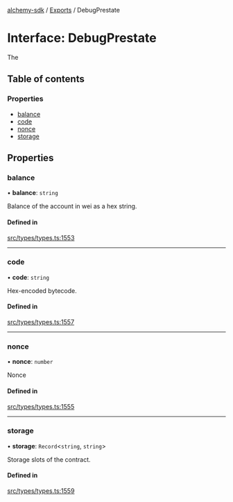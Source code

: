 [alchemy-sdk](../README.md) / [Exports](../modules.md) / DebugPrestate

# Interface: DebugPrestate

The

## Table of contents

### Properties

- [balance](DebugPrestate.md#balance)
- [code](DebugPrestate.md#code)
- [nonce](DebugPrestate.md#nonce)
- [storage](DebugPrestate.md#storage)

## Properties

### balance

• **balance**: `string`

Balance of the account in wei as a hex string.

#### Defined in

[src/types/types.ts:1553](https://github.com/alchemyplatform/alchemy-sdk-js/blob/4e3af22/src/types/types.ts#L1553)

___

### code

• **code**: `string`

Hex-encoded bytecode.

#### Defined in

[src/types/types.ts:1557](https://github.com/alchemyplatform/alchemy-sdk-js/blob/4e3af22/src/types/types.ts#L1557)

___

### nonce

• **nonce**: `number`

Nonce

#### Defined in

[src/types/types.ts:1555](https://github.com/alchemyplatform/alchemy-sdk-js/blob/4e3af22/src/types/types.ts#L1555)

___

### storage

• **storage**: `Record`<`string`, `string`\>

Storage slots of the contract.

#### Defined in

[src/types/types.ts:1559](https://github.com/alchemyplatform/alchemy-sdk-js/blob/4e3af22/src/types/types.ts#L1559)
